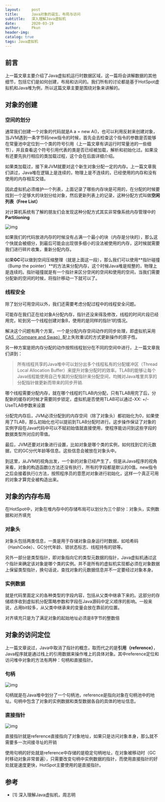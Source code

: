 ```yaml
---
layout:     post
title:      Java对象的诞生、布局与访问
subtitle:   深入理解Java虚拟机
date:       2020-03-19
author:     Pkun
header-img: 
catalog: true
tags: Java虚拟机
---
```


## 前言

上一篇文章主要介绍了Java虚拟机运行时数据区域，这一篇将会讲解数据的其他细节，包括它们是如何创建，布局和访问的。我们所有的讨论都是基于HotSpot虚拟机和Java堆为例，所以这篇文章主要是围绕对象来讲解的。

## 对象的创建

### 空间的划分

通常我们创建一个对象的代码就是A a = new A()，也可以利用反射来创建对象，当JVM遇到一条字节码new指令的时候，首先会去检查这个指令的参数是否能够在常量池中定位到一个类的符号引用（上一篇文章有讲运行时常量池的一些细节），并且查看这个符号引用代表的类是否已经被加载，解析和初始化过。如果没有还要先执行相应的类加载过程，这个会在后面详细介绍。

如果类加载过，接下来JVM就要对这个新生对象分配一定的内存。上一篇文章我们讲过，Java堆在逻辑上是连续的，物理上是不连续的，已经使用的内存和没有使用的内存相互交错。

因此虚拟机必须维护一个列表，上面记录了哪些内存块是可用的，在分配的时候要找到一个足够大的块划分给对象，然后更新列表上的记录，这种分配方式叫做**空闲列表（Free List）**

对计算机系统有了解的朋友们会发现这种分配方式其实非常像系统内存管理中的**Partitioning**

![img](https://pic3.zhimg.com/v2-ca487b31d49fc4d3f9977adb0dae9272_b.png)

如果我们的代码放进内存的时候没有占满一个最小的块（内存是分块的），那么这个快就会被细分，到最后可能会出现很多细小的没法被使用的内存，这时候就需要我们进行碎片收集，重新分配内存。

如果**GC**可以做到空间压缩整理（就是上面这一段），那么我们可以使用**指针碰撞（Bump the pointer）**的方法来分配内存，这个时候Java堆是规整的，物理上是连续的。指针碰撞就是有一个指针来区分空闲的空间和使用的空间，当我们需要分配新的空间的时候，将指针移动一下就可以了。

### 线程安全

除了划分可用空间以外，我们还需要考虑分配过程中的线程安全问题。

可能存在我们正在给对象A分配内存，指针还没来得及修改，线程的时间片段已经用完，轮到另一个线程创建对象B，使用的是同样的指针1的情况。

解决这个问题有两个方案，一个是分配内存空间动作的同步处理，即虚拟机采用[CAS（Compare and Swap）](https://www.jianshu.com/p/ab2c8fce878b)配上失败重试的方式更新操作的原子性。

另一种方案是把内存分配的动作按照线程划分在不同的空间中进行，上一篇文章我们讲到：

>  所有线程共享的Java堆中可以划分出多个线程私有的分配缓冲区（Thread Local Allocation Buffer）来提升对象分配时的效率。TLAB的能够让每个Java线程能使用自己专属的分配指针来分配空间，均摊对Java堆里共享的分配指针做更新而带来的同步开销. 

哪个线程需要分配内存，就在哪个线程的TLAB内分配，只有TLAB用完了后，分配新的缓存的时候才需要同步锁定，虚拟机是否使用TLAB可以通过-XX: +/-UseTLAB参数来设置

分配完内存后，JVM必须分配到的内存空间（除了对象头）都初始化为0，如果使用了TLAB，那么初始化也可以提前到TLAB分配时进行。这步操作保证了对象的实例字段在Java代码中可以不赋初始值就直接使用，使程序能访问到这些字段的数据类型所对应的零值。

最后，JVM还要对对象进行设置，比如对象是哪个类的实例，如何找到它的元数据，它的GC分代年龄等信息。这些信息会被放在对象头中。

到这里，从JVM的视角出发，一个新的对象已经产生了，但是从Java程序的视角来看，对象的构造函数<init>()方法还没有执行，所有的字段都是默认的0值。new指令之后会接着执行<init>()方法，按照程序员的意愿对对象进行初始化，这样一个真正可用的对象才算完全被构造出来。

## 对象的内存布局

在HotSpot中，对象在堆内存中的存储布局可以划分为三个部分：对象头，实例数据和对齐填充

### 对象头

对象头包括两类信息，一类是用于存储对象自身运行时数据，如哈希码（HashCode）、GC分代年龄、锁状态标志、线程持有的锁等。

另外一部分是类型指针，即对象指向它的类型元数据的指针，Java虚拟机通过这个指针来确定该对象是哪个类的实例。并不是所有的虚拟机实现都必须在对象数据上保留类型指针，换句话说，查找对象的元数据信息并不一定要经过对象本身。

### 实例数据

就是代码里面定义的各种类型的字段内容，包括从父类中继承下来的。这部分的存储顺序收到虚拟机分配策略参数和字段在Java源码中定义顺序的影响。一般来说，占用bit较多，从父类中继承来的变量会放在靠前的位置。

对齐填充只是为了满足对象的起始地址必须是8字节的整数倍

## 对象的访问定位

上一篇文章说过，Java中取消了指针的概念，取而代之的是**引用（reference）**，Java程序就是通过栈上的引用数据来操作堆上的具体对象。其中reference定位和访问堆中对象的方法有两种：句柄和直接指针。

### 句柄

![img](https://pic2.zhimg.com/v2-45c74a6a49fdd7fcff3c322e57b82f49_b.png)

句柄就是在Java堆中划分了一个句柄池，reference是指向对象在句柄池中的地址。句柄中包含了对象的实例数据和类型数据各自的具体的地址信息。

### 直接指针

![img](https://pic1.zhimg.com/v2-1a2b85c2f21eea914103807d42bc01d0_b.png)

直接指针就是reference直接指向了对象地址，如果只是访问对象本身，那么就不需要多一次间接寻址的开销

使用句柄的好处就是reference中存储的是稳定句柄地址，在对象被移动时（GC时移动对象非常普遍），只需要改变句柄中实例数据的指针，而使用直接指针的好处就是速度更快，HotSpot主要使用的是直接指针。

## 参考

- [1] 深入理解Java虚拟机，周志明
